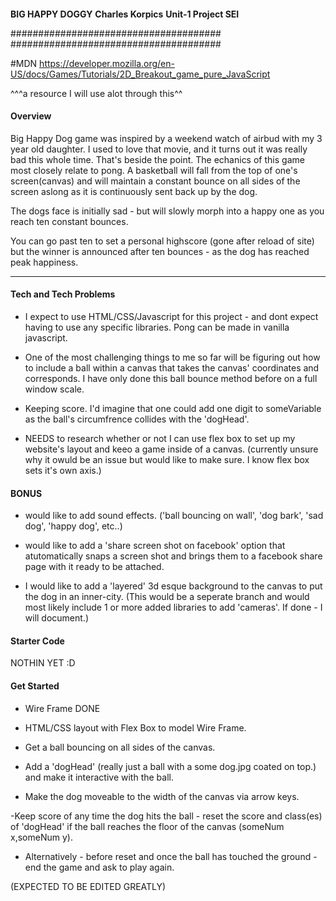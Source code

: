 ####

**BIG HAPPY DOGGY**
**Charles Korpics**
**Unit-1 Project SEI**

######################################
######################################

#MDN https://developer.mozilla.org/en-US/docs/Games/Tutorials/2D_Breakout_game_pure_JavaScript

^^^a resource I will use alot through this^^

#### Overview

Big Happy Dog game was inspired by a weekend watch of airbud with my 3 year old daughter. I used to love that movie, and it turns out it was really bad this whole time. That's beside the point. 
The echanics of this game most closely relate to pong.
A basketball will fall from the top of one's screen(canvas) and will maintain a constant bounce on all sides of the screen aslong as it is continuously sent back up by the dog.

The dogs face is initially sad - but will slowly morph into a happy one as you reach ten constant bounces.

You can go past ten to set a personal highscore (gone after reload of site)
but the winner is announced after ten bounces - as the dog has reached peak happiness.

---

#### Tech and Tech Problems


- I expect to use HTML/CSS/Javascript for this project - and dont expect having to use any specific libraries. Pong can be made in vanilla javascript.

- One of the most challenging things to me so far will be figuring out how to include a ball within a canvas that takes the canvas' coordinates and corresponds. I have only done this ball bounce method before on a full window scale.

- Keeping score. I'd imagine that one could add one digit to someVariable as the ball's circumfrence collides with the 'dogHead'.

- NEEDS to research whether or not I can use flex box to set up my website's layout and keeo a game inside of a canvas. (currently unsure why it owuld be an issue but would like to make sure. I know flex box sets it's own axis.)

#### BONUS

- would like to add sound effects.
('ball bouncing on wall', 'dog bark', 'sad dog', 'happy dog', etc..)

- would like to add a 'share screen shot on facebook' option that atutomatically snaps a screen shot and brings them to a facebook share page with it ready to be attached. 

- I would like to add a 'layered' 3d esque background to the canvas to put the dog in an inner-city. (This would be a seperate branch and would most likely include 1 or more added libraries to add 'cameras'. If done - I will document.)



#### Starter Code

NOTHIN YET :D

#### Get Started

- Wire Frame DONE

- HTML/CSS layout with Flex Box to model Wire Frame.

- Get a ball bouncing on all sides of the canvas.

- Add a 'dogHead' (really just a ball with a some dog.jpg coated on top.) and make it interactive with the ball.

- Make the dog moveable to the width of the canvas via arrow keys.

-Keep score of any time the dog hits the ball - reset the score and class(es) of 'dogHead' if the ball reaches the floor of the canvas (someNum x,someNum y).

- Alternatively - before reset and once the ball has touched the ground - end the game and ask to play again.

(EXPECTED TO BE EDITED GREATLY)

